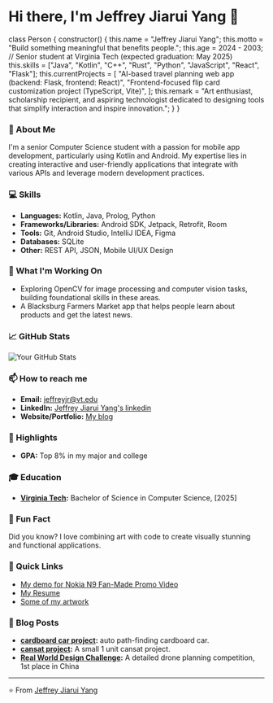 # Hi there, I'm Jeffrey Jiarui Yang 👋    
class Person {
  constructor() {
    this.name = "Jeffrey Jiarui Yang";
    this.motto = "Build something meaningful that benefits people.";
    this.age = 2024 - 2003; // Senior student at Virginia Tech (expected graduation: May 2025)
    this.skills = ["Java", "Kotlin", "C++", "Rust", "Python", "JavaScript", "React", "Flask"];
    this.currentProjects = [
      "AI-based travel planning web app (backend: Flask, frontend: React)",
      "Frontend-focused flip card customization project (TypeScript, Vite)",
    ];
    this.remark =
      "Art enthusiast, scholarship recipient, and aspiring technologist dedicated to designing tools that simplify interaction and inspire innovation.";
  }
}

### 🚀 About Me
I'm a senior Computer Science student with a passion for mobile app development, particularly using Kotlin and Android. My expertise lies in creating interactive and user-friendly applications that integrate with various APIs and leverage modern development practices.

### 💻 Skills
- **Languages:** Kotlin, Java, Prolog, Python
- **Frameworks/Libraries:** Android SDK, Jetpack, Retrofit, Room
- **Tools:** Git, Android Studio, IntelliJ IDEA, Figma
- **Databases:** SQLite
- **Other:** REST API, JSON, Mobile UI/UX Design

### 🌱 What I'm Working On
- Exploring OpenCV for image processing and computer vision tasks, building foundational skills in these areas.
- A Blacksburg Farmers Market app that helps people learn about products and get the latest news.

### 📈 GitHub Stats
![Your GitHub Stats](https://github-readme-stats.vercel.app/api?username=JeffreyJiaruiYang&show_icons=true&theme=radical)

### 📫 How to reach me
- **Email:** [jeffreyjr@vt.edu](jeffreyjr@vt.edu)  
- **LinkedIn:** [Jeffrey Jiarui Yang's linkedin](https://www.linkedin.com/in/jeffrey-jiarui-yang/)
- **Website/Portfolio:** [My blog](https://jeffrey-yang.blogspot.com/)

### 🌟 Highlights  
- **GPA:** Top 8% in my major and college

### 🎓 Education
- **[Virginia Tech](https://www.vt.edu):** Bachelor of Science in Computer Science, [2025]

### 🎨 Fun Fact
Did you know? I love combining art with code to create visually stunning and functional applications.

### 🔗 Quick Links       
- [My demo for Nokia N9 Fan-Made Promo Video](https://www.bilibili.com/video/BV127411s7nb/?spm_id_from=333.999.0.0)
- [My Resume](https://olive-dionne-71.tiiny.site)
- [Some of my artwork](https://www.bilibili.com/video/BV1o7411i7YZ/?spm_id_from=333.999.0.0)     

### 📝 Blog Posts              
- **[cardboard car project](https://jeffrey-yang.blogspot.com/2024/08/other-activity.html):** auto path-finding cardboard car.
- **[cansat project](https://jeffrey-yang.blogspot.com/2024/08/cansat.html):** A small 1 unit cansat project.
- **[Real World Design Challenge](https://jeffrey-yang.blogspot.com/2024/08/about-real-world-design-challenge.html):** A detailed drone planning competition, 1st place in China



---
⭐️ From [Jeffrey Jiarui Yang](https://jeffreyjiaruiyang.github.io/)


